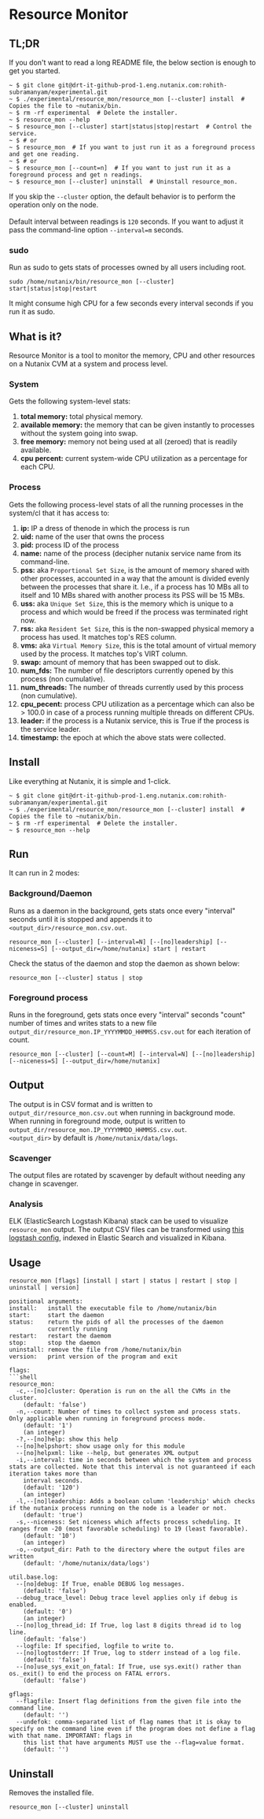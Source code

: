 # Resource Monitor
## TL;DR
If you don't want to read a long README file, the below section is enough to get you started.
```shell
~ $ git clone git@drt-it-github-prod-1.eng.nutanix.com:rohith-subramanyam/experimental.git
~ $ ./experimental/resource_mon/resource_mon [--cluster] install  # Copies the file to ~nutanix/bin.
~ $ rm -rf experimental  # Delete the installer.
~ $ resource_mon --help
~ $ resource_mon [--cluster] start|status|stop|restart  # Control the service.
~ $ # or
~ $ resource_mon  # If you want to just run it as a foreground process and get one reading.
~ $ # or
~ $ resource_mon [--count=n]  # If you want to just run it as a foreground process and get n readings.
~ $ resource_mon [--cluster] uninstall  # Uninstall resource_mon.
```
If you skip the `--cluster` option, the default behavior is to perform the operation only on the node.<br/><br/>
Default interval between readings is `120` seconds. If you want to adjust it pass the command-line option `--interval=m` seconds.
### sudo
Run as sudo to gets stats of processes owned by all users including root.
```shell
sudo /home/nutanix/bin/resource_mon [--cluster] start|status|stop|restart
```
It might consume high CPU for a few seconds every interval seconds if you run it as sudo.

## What is it?
Resource Monitor is a tool to monitor the memory, CPU and other resources on a Nutanix CVM at a system and process level.

### System
Gets the following system-level stats:
1. **total memory:** total physical memory.
2. **available memory:** the memory that can be given instantly to processes without the system going into swap.
3. **free memory:** memory not being used at all (zeroed) that is readily available.
4. **cpu percent:** current system-wide CPU utilization as a percentage for each CPU.

### Process
Gets the following process-level stats of all the running processes in
the system/cl that it has access to:
1. **ip:** IP a dress of thenode in which the process is run
2. **uid:** name of the user that owns the process
3. **pid:** process ID of the process
5. **name:** name of the process (decipher nutanix service name from its command-line.
6. **pss:** aka `Proportional Set Size`, is the amount of memory shared with other processes, accounted in a way that the amount is divided evenly between the processes that share it. I.e., if a process has 10 MBs all to itself and 10 MBs shared with another process its PSS will be 15 MBs.
7. **uss:** aka `Unique Set Size`, this is the memory which is unique to a process and which would be freed if the process was terminated right now.
8. **rss:** aka `Resident Set Size`, this is the non-swapped physical memory a process has used. It matches top's RES column.
9. **vms:** aka `Virtual Memory Size`, this is the total amount of virtual memory used by the process. It matches top's VIRT column.
10. **swap:** amount of memory that has been swapped out to disk.
11. **num_fds:** The number of file descriptors currently opened by this process (non cumulative).
12. **num_threads:** The number of threads currently used by this process (non cumulative).
13. **cpu_pecent:** process CPU utilization as a percentage which can also be > 100.0 in case of a process running multiple threads on different CPUs.
14. **leader:** if the process is a Nutanix service, this is True if the process is the service leader.
15. **timestamp:** the epoch at which the above stats were collected.

## Install
Like everything at Nutanix, it is simple and 1-click.
```shell
~ $ git clone git@drt-it-github-prod-1.eng.nutanix.com:rohith-subramanyam/experimental.git
~ $ ./experimental/resource_mon/resource_mon [--cluster] install  # Copies the file to ~nutanix/bin.
~ $ rm -rf experimental  # Delete the installer.
~ $ resource_mon --help
```

## Run
It can run in 2 modes:
### Background/Daemon
Runs as a daemon in the background, gets stats once every "interval" seconds until it is stopped and appends it to `<output_dir>/resource_mon.csv.out`.
```shell
resource_mon [--cluster] [--interval=N] [--[no]leadership] [--niceness=S] [--output_dir=/home/nutanix] start | restart
```
Check the status of the daemon and stop the daemon as shown below:
```shell
resource_mon [--cluster] status | stop
```
### Foreground process
Runs in the foreground, gets stats once every "interval" seconds "count" number of times and writes stats to a new file `output_dir/resource_mon.IP_YYYYMMDD_HHMMSS.csv.out` for each iteration of count.
```shell
resource_mon [--cluster] [--count=M] [--interval=N] [--[no]leadership] [--niceness=S] [--output_dir=/home/nutanix]
```

## Output
The output is in CSV format and is written to `output_dir/resource_mon.csv.out` when running in background mode.<br/>
When running in foreground mode, output is written to `output_dir/resource_mon.IP_YYYYMMDD_HHMMSS.csv.out`.<br/>
`<output_dir>` by default is `/home/nutanix/data/logs`.
### Scavenger
The output files are rotated by scavenger by default without needing any change in scavenger.
### Analysis
ELK (ElasticSearch Logstash Kibana) stack can be used to visualize `resource_mon` output. The output CSV files can be transformed using [this logstash config](logstash.conf), indexed in Elastic Search and visualized in Kibana.


## Usage
```shell
resource_mon [flags] [install | start | status | restart | stop | uninstall | version]

positional arguments:
install:   install the executable file to /home/nutanix/bin
start:     start the daemon
status:    return the pids of all the processes of the daemon
           currently running
restart:   restart the daemom
stop:      stop the daemon
uninstall: remove the file from /home/nutanix/bin
version:   print version of the program and exit

flags:
```shell
resource_mon:
  -c,--[no]cluster: Operation is run on the all the CVMs in the cluster.
    (default: 'false')
  -n,--count: Number of times to collect system and process stats. Only applicable when running in foreground process mode.
    (default: '1')
    (an integer)
  -?,--[no]help: show this help
  --[no]helpshort: show usage only for this module
  --[no]helpxml: like --help, but generates XML output
  -i,--interval: time in seconds between which the system and process stats are collected. Note that this interval is not guaranteed if each iteration takes more than
    interval seconds.
    (default: '120')
    (an integer)
  -l,--[no]leadership: Adds a boolean column 'leadership' which checks if the nutanix process running on the node is a leader or not.
    (default: 'true')
  -s,--niceness: Set niceness which affects process scheduling. It ranges from -20 (most favorable scheduling) to 19 (least favorable).
    (default: '10')
    (an integer)
  -o,--output_dir: Path to the directory where the output files are written
    (default: '/home/nutanix/data/logs')

util.base.log:
  --[no]debug: If True, enable DEBUG log messages.
    (default: 'false')
  --debug_trace_level: Debug trace level applies only if debug is enabled.
    (default: '0')
    (an integer)
  --[no]log_thread_id: If True, log last 8 digits thread id to log line.
    (default: 'false')
  --logfile: If specified, logfile to write to.
  --[no]logtostderr: If True, log to stderr instead of a log file.
    (default: 'false')
  --[no]use_sys_exit_on_fatal: If True, use sys.exit() rather than os._exit() to end the process on FATAL errors.
    (default: 'false')

gflags:
  --flagfile: Insert flag definitions from the given file into the command line.
    (default: '')
  --undefok: comma-separated list of flag names that it is okay to specify on the command line even if the program does not define a flag with that name. IMPORTANT: flags in
    this list that have arguments MUST use the --flag=value format.
    (default: '')
```

## Uninstall
Removes the installed file.
```shell
resource_mon [--cluster] uninstall
```
